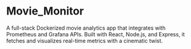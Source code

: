 # Movie_Monitor
A full-stack Dockerized movie analytics app that integrates with Prometheus and Grafana APIs. Built with React, Node.js, and Express, it fetches and visualizes real-time metrics with a cinematic twist.
